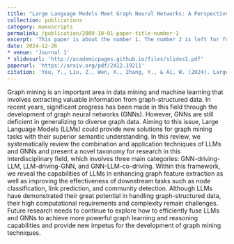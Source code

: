 ```yaml
---
title: "Large Language Models Meet Graph Neural Networks: A Perspective of Graph Mining"
collection: publications
category: manuscripts
permalink: /publication/2009-10-01-paper-title-number-1
excerpt: 'This paper is about the number 1. The number 2 is left for future work.'
date: 2024-12-26
* venue: 'Journal 1'
* slidesurl: 'http://academicpages.github.io/files/slides1.pdf'
paperurl: 'https://arxiv.org/pdf/2412.19211'
citation: 'You, Y., Liu, Z., Wen, X., Zhang, Y., & Ai, W. (2024). Large Language Models Meet Graph Neural Networks: A Perspective of Graph Mining. arXiv preprint arXiv:2412.19211.'
---
```


Graph mining is an important area in data mining and machine learning that involves extracting valuable information from graph-structured data. In recent years, significant progress has been made in this field through the development of graph neural networks (GNNs). However, GNNs are still deficient in generalizing to diverse graph data. Aiming to this issue, Large Language Models (LLMs) could provide new solutions for graph mining tasks with their superior semantic understanding. In this review, we systematically review the combination and application techniques of LLMs and GNNs and present a novel taxonomy for research in this interdisciplinary field, which involves three main categories: GNN-driving-LLM, LLM-driving-GNN, and GNN-LLM-co-driving. Within this framework, we reveal the capabilities of LLMs in enhancing graph feature extraction as well as improving the effectiveness of downstream tasks such as node classification, link prediction, and community detection. Although LLMs have demonstrated their great potential in handling graph-structured data, their high computational requirements and complexity remain challenges. Future research needs to continue to explore how to efficiently fuse LLMs and GNNs to achieve more powerful graph learning and reasoning capabilities and provide new impetus for the development of graph mining techniques.
